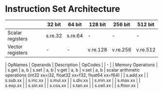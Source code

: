 # Instruction Set Architecture

|                  |  32 bit  | 64 bit  |  128 bit | 256 bit  | 512 bit |
| -|-|-|-|-|-|
| Scalar registers | s.re.32  | s.re.64 | -        | -        | - | 
| Vector registers |   -      | -       |  v.re.128| v.re.256 | v.re.512 |      


| OpNames | Operands | Description | OpCodes |
| - | 
| Memory Operations | 
| s.get   | a, b
| s.set   | a, b
| v.get   | a, b
| v.set   | a, b
| scalar arithmetic operations (int32 xx=i32, float32 xx=f32, float64 xx=f64) |
| s.add.xx |
| s.sub.xx |
| s.inc.xx |
| s.mul.xx |
| s.div.xx |
| s.min.xx |
| s.max.xx |
| s.exp.xx |
| s.sin.xx |
| s.cos.xx |
| s.tan.xx |
| s.ceil.xx  |
| s.floor.xx |